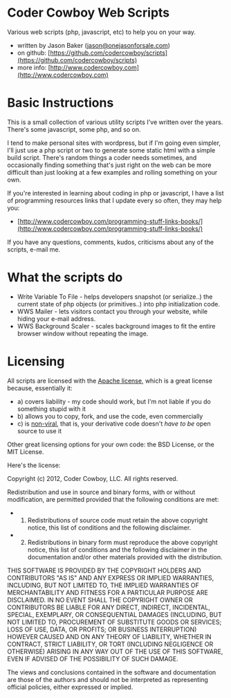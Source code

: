 Coder Cowboy Web Scripts
========================

Various web scripts (php, javascript, etc) to help you on your way.

* written by Jason Baker ([jason@onejasonforsale.com](mailto:jason@onejasonforsale.com))
* on github: [https://github.com/codercowboy/scripts](https://github.com/codercowboy/scripts)
* more info: [http://www.codercowboy.com](http://www.codercowboy.com)

Basic Instructions
==================

This is a small collection of various utility scripts I've written over the years. There's some javascript, some php, and so on. 

I tend to make personal sites with wordpress, but if I'm going even simpler, I'll just use a php script or two to generate some static html with a simple build script. There's random things a coder needs sometimes, and occasionally finding something that's just right on the web can be more difficult than just looking at a few examples and rolling something on your own. 

If you're interested in learning about coding in php or javascript, I have a list of programming resources links that I update every so often, they may help you:

* [http://www.codercowboy.com/programming-stuff-links-books/](http://www.codercowboy.com/programming-stuff-links-books/)

If you have any questions, comments, kudos, criticisms about any of the scripts, e-mail me. 

What the scripts do
===================

* Write Variable To File - helps developers snapshot (or serialize..) the current state of php objects (or primitives..) into php initialization code.
* WWS Mailer - lets visitors contact you through your website, while hiding your e-mail address.
* WWS Background Scaler - scales background images to fit the entire browser window without repeating the image.

Licensing
=========

All scripts are licensed with the [Apache license](http://en.wikipedia.org/wiki/Apache_license), which is a great license because, essentially it:
* a) covers liability - my code should work, but I'm not liable if you do something stupid with it
* b) allows you to copy, fork, and use the code, even commercially
* c) is [non-viral](http://en.wikipedia.org/wiki/Viral_license), that is, your derivative code doesn't *have to be* open source to use it

Other great licensing options for your own code: the BSD License, or the MIT License.

Here's the license:

Copyright (c) 2012, Coder Cowboy, LLC. All rights reserved.

Redistribution and use in source and binary forms, with or without
modification, are permitted provided that the following conditions are met:
* 1. Redistributions of source code must retain the above copyright notice, this
list of conditions and the following disclaimer.
* 2. Redistributions in binary form must reproduce the above copyright notice,
this list of conditions and the following disclaimer in the documentation
and/or other materials provided with the distribution.
  
THIS SOFTWARE IS PROVIDED BY THE COPYRIGHT HOLDERS AND CONTRIBUTORS "AS IS" AND
ANY EXPRESS OR IMPLIED WARRANTIES, INCLUDING, BUT NOT LIMITED TO, THE IMPLIED
WARRANTIES OF MERCHANTABILITY AND FITNESS FOR A PARTICULAR PURPOSE ARE
DISCLAIMED. IN NO EVENT SHALL THE COPYRIGHT OWNER OR CONTRIBUTORS BE LIABLE FOR
ANY DIRECT, INDIRECT, INCIDENTAL, SPECIAL, EXEMPLARY, OR CONSEQUENTIAL DAMAGES
(INCLUDING, BUT NOT LIMITED TO, PROCUREMENT OF SUBSTITUTE GOODS OR SERVICES;
LOSS OF USE, DATA, OR PROFITS; OR BUSINESS INTERRUPTION) HOWEVER CAUSED AND
ON ANY THEORY OF LIABILITY, WHETHER IN CONTRACT, STRICT LIABILITY, OR TORT
(INCLUDING NEGLIGENCE OR OTHERWISE) ARISING IN ANY WAY OUT OF THE USE OF THIS
SOFTWARE, EVEN IF ADVISED OF THE POSSIBILITY OF SUCH DAMAGE.
  
The views and conclusions contained in the software and documentation are those
of the authors and should not be interpreted as representing official policies,
either expressed or implied.